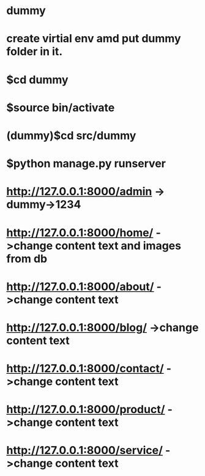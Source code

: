 # dummy

# create virtial env amd put dummy folder in it.
# $cd dummy
# $source bin/activate
# (dummy)$cd src/dummy
# $python manage.py runserver
# http://127.0.0.1:8000/admin  -> dummy->1234
# http://127.0.0.1:8000/home/   ->change content text and images from db
# http://127.0.0.1:8000/about/  ->change content text
# http://127.0.0.1:8000/blog/   ->change content text
# http://127.0.0.1:8000/contact/  ->change content text
# http://127.0.0.1:8000/product/ ->change content text
# http://127.0.0.1:8000/service/ ->change content text
